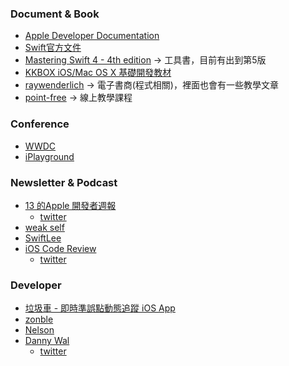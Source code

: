 ### Document & Book
- [Apple Developer Documentation](https://developer.apple.com/documentation/technologies)
- [Swift官方文件](https://www.swift.org/documentation/)
- [Mastering Swift 4 - 4th edition](https://www.amazon.com/Mastering-Swift-depth-comprehensive-programming/dp/1788477804) → 工具書，目前有出到第5版
- [KKBOX iOS/Mac OS X 基礎開發教材](https://zonble.gitbooks.io/kkbox-ios-dev/content/)
- [raywenderlich](https://www.raywenderlich.com) → 電子書商(程式相關)，裡面也會有一些教學文章
- [point-free](https://www.pointfree.co) -> 線上教學課程


### Conference
- [WWDC](https://developer.apple.com/wwdc21/)
- [iPlayground](https://www.youtube.com/channel/UC6HxGin9_QNfq4MxyXsekNQ)

### Newsletter & Podcast
- [13 的Apple 開發者週報](https://ethanhuang13.substack.com)
	- [twitter](https://twitter.com/ethanhuang13)
- [weak self](https://weakself.dev)
- [SwiftLee](https://www.avanderlee.com/newsletter-subscribed/)
- [iOS Code Review](]https://newsletter.ioscodereview.com)
	- [twitter](https://twitter.com/ios_code_review)

### Developer
- [垃圾車 - 即時準誤點動態追蹤 iOS App](https://twitter.com/CGJhen)
- [zonble](https://twitter.com/zonble)
- [Nelson](https://twitter.com/NelsonT)
- [Danny Wal](https://www.donnywals.com)
	- [twitter](https://twitter.com/donnywals)